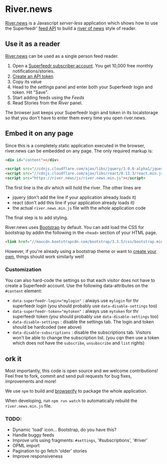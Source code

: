 # River.news

[River.news](http://river.news) is a Javascript *server-less* application which shows how to use the Superfeedr' [feed API](http://documentation.superfeedr.com/subscribers.html) to build a [river of news](http://scripting.com/2014/06/02/whatIsARiverOfNewsAggregator.html) style of reader.

## Use it as a reader

[River.news](http://river.news/) can be used as a single person feed reader.

1. Open a [Superfeedr subscriber account](https://superfeedr.com/subscriber/). You get 10,000 free monthly notifications/stories.
2. [Create an API token](https://superfeedr.com/tokens/new)
3. Copy its value
4. Head to the *settings* panel and enter both your Superfeedr login and token. Hit "Save".
5. Start adding feeds using the *Feeds*
6. Read Stories from the *River* panel.

The browser just keeps your Superfeedr login and token in its localstorage so that you don't have to enter them every time you open river.news.

## Embed it on any page

Since this is a completely static application executed in the browser, river.news can be embedded on any page.
The only required markup is:

```html
<div id="content"></div>

<script src="//cdnjs.cloudflare.com/ajax/libs/jquery/3.0.0-alpha1/jquery.min.js"></script>
<script src="//cdnjs.cloudflare.com/ajax/libs/react/0.13.3/react.min.js"></script>
<script src="https://river.news/js/river.news.min.js"></script>
```

The first line is the *div* which will hold the river. The other lines are

* jquery (don't add the line if your application already loads it)
* react (don't add this line if your application already loads it)
* the actual `river.news.min.js` file with the *whole* application code

The final step is to add styling.

River.news uses [Bootstrap](http://getbootstrap.com/) by default. You can add load the CSS for bootstrap by addin the following in the `<head>` section of your HTML page.

```html
<link href="//maxcdn.bootstrapcdn.com/bootstrap/3.3.5/css/bootstrap.min.css" rel="stylesheet">
```

However, if you're already using a bootstrap theme or want to [create your own](http://getbootstrap.com/customize/), things should work similarly well!

### Customization

You can also hard-code the settings so that each visitor does not have to create a Superfeedr account.
Use the following data-attributes on the `#content` element:
* `data-superfeedr-login="mylogin"` : always use `mylogin` for thr superfeedr login (you should probably use `data-disable-settings` too)
* `data-superfeedr-token="mytoken"` : always use `mytoken` for thr superfeedr token (you should probably use `data-disable-settings` too)
* `data-disable-settings` : disable the settings tab. The login and token should be hardcoded (see above)
* `data-disable-subscriptions` : disable the subscriptions tab. Visitors won't be able to change the subscription list. (you cqn then use a token which does not have the `subscribe`, `unsubscribe` and `list` rights)

##  ork it

Most importantly, this code is open source and we welcome contributions! Feel free to fork, commit and send pull requests for bug fixes, improvements and more!

We use `npm` to build and [browserify](http://browserify.org/) to package the whole application.

When developing, run `npm run watch` to automatically rebuild the `river.news.min.js` file.

### TODO:

* Dynamic 'load' icon... Bootstrap, do you have this?
* Handle buggy feeds
* Improve urls using fragments: `#settings`, '#subscriptions', '#river'
* OPML import
* Pagination to go fetch 'older' stories
* Improve responsiveness

